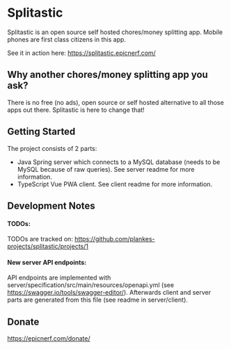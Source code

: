 # Splitastic

Splitastic is an open source self hosted chores/money splitting app.
Mobile phones are first class citizens in this app.

See it in action here: https://splitastic.epicnerf.com/

## Why another chores/money splitting app you ask?
There is no free (no ads), open source or self hosted alternative to all those apps out there.
Splitastic is here to change that!

## Getting Started
The project consists of 2 parts:
* Java Spring server which connects to a MySQL database (needs to be MySQL because of raw queries). See server readme for more information.
* TypeScript Vue PWA client. See client readme for more information.

## Development Notes
#### TODOs:
TODOs are tracked on: https://github.com/plankes-projects/splitastic/projects/1
#### New server API endpoints:
API endpoints are implemented with server/specification/src/main/resources/openapi.yml (see https://swagger.io/tools/swagger-editor/). Afterwards client and server parts are generated from this file (see readme in server/client).

## Donate
https://epicnerf.com/donate/
